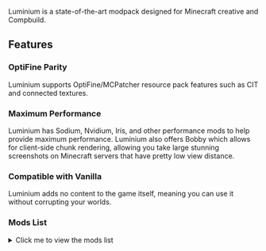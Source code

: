 Luminium is a state-of-the-art modpack designed for Minecraft creative and Compbuild. 

## Features 
### OptiFine Parity
Luminium supports OptiFine/MCPatcher resource pack features such as CIT and connected textures.

### Maximum Performance
Luminium has Sodium, Nvidium, Iris, and other performance mods to help provide maximum performance. Luminium also offers Bobby which allows for client-side chunk rendering, allowing you take large stunning screenshots on Minecraft servers that have pretty low view distance.

### Compatible with Vanilla
Luminium adds no content to the game itself, meaning you can use it without corrupting your worlds.

### Mods List
<details>
<summary>Click me to view the mods list</summary>

- Continuity
- Xaero's Minimap
- YetAnotherConfigLib
- WorldEdit
- Fabrishot
- [EMF] Entity Model Features
- More Culling
- Immortal Coral
- Pick Block Pro
- More Chat History
- Cloth Config API
- Sodium
- [ETF] Entity Texture Features
- Custom Splash Screen
- Fabric Language Kotlin
- Konkrete
- OptiGUI
- Server Country Flags
- Bobby
- Memory Leak Fix
- Xaero's World Map
- ReplayMod
- Indium
- Fabric API
- Nvidium
- AlinLib
- Iris Shaders
- MidnightLib
- Krypton
- Lithium
- LazyDFU
- Mod Menu
- Better Statistics Screen
- Camera Utils
- FerriteCore
- Custom FOV
- Zoomify
- LambDynamicLights
- Reese's Sodium Options

## Compbuild

Luminium was designed for Compbuild Textures and its Minecraft server, but you are free to use it without Compbuild.


